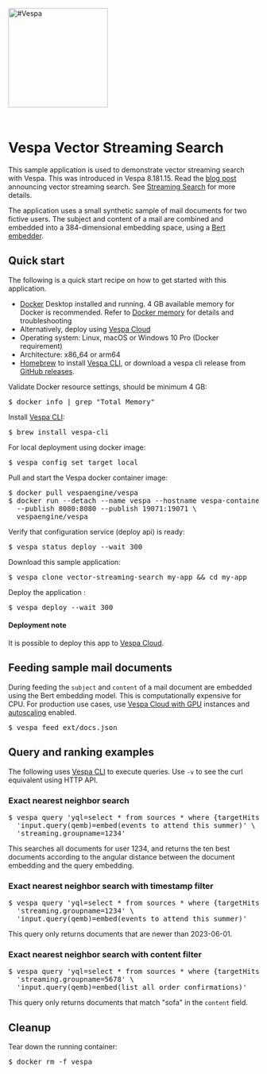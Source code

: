
<!-- Copyright Vespa.ai. Licensed under the terms of the Apache 2.0 license. See LICENSE in the project root.-->

<picture>
  <source media="(prefers-color-scheme: dark)" srcset="https://vespa.ai/assets/vespa-ai-logo-heather.svg">
  <source media="(prefers-color-scheme: light)" srcset="https://vespa.ai/assets/vespa-ai-logo-rock.svg">
  <img alt="#Vespa" width="200" src="https://vespa.ai/assets/vespa-ai-logo-rock.svg" style="margin-bottom: 25px;">
</picture>

# Vespa Vector Streaming Search

This sample application is used to demonstrate vector streaming search with Vespa.
This was introduced in Vespa 8.181.15.
Read the [blog post](https://blog.vespa.ai/announcing-vector-streaming-search/) announcing vector streaming search.
See [Streaming Search](https://docs.vespa.ai/en/streaming-search.html) for more details.

The application uses a small synthetic sample of mail documents for two fictive users.
The subject and content of a mail are combined and embedded into a 384-dimensional embedding space,
using a [Bert embedder](https://docs.vespa.ai/en/reference/embedding-reference.html#bert-embedder).

## Quick start

The following is a quick start recipe on how to get started with this application. 

* [Docker](https://www.docker.com/) Desktop installed and running. 4 GB available memory for Docker is recommended.
  Refer to [Docker memory](https://docs.vespa.ai/en/operations-selfhosted/docker-containers.html#memory)
  for details and troubleshooting
* Alternatively, deploy using [Vespa Cloud](#deployment-note)
* Operating system: Linux, macOS or Windows 10 Pro (Docker requirement)
* Architecture: x86_64 or arm64
* [Homebrew](https://brew.sh/) to install [Vespa CLI](https://docs.vespa.ai/en/vespa-cli.html), or download 
  a vespa cli release from [GitHub releases](https://github.com/vespa-engine/vespa/releases).

Validate Docker resource settings, should be minimum 4 GB:

<pre>
$ docker info | grep "Total Memory"
</pre>

Install [Vespa CLI](https://docs.vespa.ai/en/vespa-cli.html):

<pre>
$ brew install vespa-cli
</pre>

For local deployment using docker image:

<pre data-test="exec">
$ vespa config set target local
</pre>

Pull and start the Vespa docker container image:

<pre data-test="exec">
$ docker pull vespaengine/vespa
$ docker run --detach --name vespa --hostname vespa-container \
  --publish 8080:8080 --publish 19071:19071 \
  vespaengine/vespa
</pre>

Verify that configuration service (deploy api) is ready:

<pre data-test="exec">
$ vespa status deploy --wait 300
</pre>

Download this sample application:

<pre data-test="exec">
$ vespa clone vector-streaming-search my-app && cd my-app
</pre>

Deploy the application : 

<pre data-test="exec" data-test-assert-contains="Success">
$ vespa deploy --wait 300
</pre>

#### Deployment note
It is possible to deploy this app to
[Vespa Cloud](https://cloud.vespa.ai/en/getting-started#deploy-sample-applications).


## Feeding sample mail documents

During feeding the `subject` and `content` of a mail document are embedded using the Bert embedding model.
This is computationally expensive for CPU.
For production use cases, use [Vespa Cloud with GPU](https://cloud.vespa.ai/en/reference/services#gpu)
instances and [autoscaling](https://cloud.vespa.ai/en/autoscaling) enabled. 

<pre data-test="exec">
$ vespa feed ext/docs.json
</pre>

## Query and ranking examples
The following uses [Vespa CLI](https://docs.vespa.ai/en/vespa-cli.html) to execute queries.
Use `-v` to see the curl equivalent using HTTP API.  

### Exact nearest neighbor search
<pre data-test="exec" data-test-assert-contains='"totalCount": 3'>
$ vespa query 'yql=select * from sources * where {targetHits:10}nearestNeighbor(embedding,qemb)' \
  'input.query(qemb)=embed(events to attend this summer)' \
  'streaming.groupname=1234'
</pre>

This searches all documents for user 1234, and returns the ten best documents
according to the angular distance between the document embedding and the query embedding.

### Exact nearest neighbor search with timestamp filter
<pre data-test="exec" data-test-assert-contains='"totalCount": 2'>
$ vespa query 'yql=select * from sources * where {targetHits:10}nearestNeighbor(embedding,qemb) and timestamp >= 1685577600' \
  'streaming.groupname=1234' \
  'input.query(qemb)=embed(events to attend this summer)'
</pre>

This query only returns documents that are newer than 2023-06-01.

### Exact nearest neighbor search with content filter
<pre data-test="exec" data-test-assert-contains='"totalCount": 1'>
$ vespa query 'yql=select * from sources * where {targetHits:10}nearestNeighbor(embedding,qemb) and content contains "sofa"' \
  'streaming.groupname=5678' \
  'input.query(qemb)=embed(list all order confirmations)'
</pre>

This query only returns documents that match "sofa" in the `content` field.

## Cleanup
Tear down the running container:
<pre data-test="after">
$ docker rm -f vespa
</pre>

